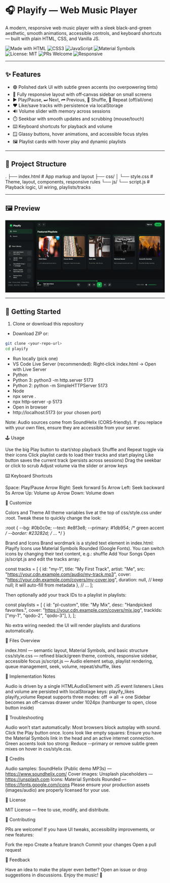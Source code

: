 # 🎧 Playify — Web Music Player

A modern, responsive web music player with a sleek black-and-green aesthetic, smooth animations, accessible controls, and keyboard shortcuts — built with plain HTML, CSS, and Vanilla JS.

![Made with HTML](https://img.shields.io/badge/HTML5-E44D26?logo=html5&logoColor=white)
![CSS3](https://img.shields.io/badge/CSS3-1572B6?logo=css3&logoColor=white)
![JavaScript](https://img.shields.io/badge/JavaScript-F7DF1E?logo=javascript&logoColor=black)
![Material Symbols](https://img.shields.io/badge/Material%20Symbols-1DB954?logo=google&logoColor=white&labelColor=0b0c0e)
![License: MIT](https://img.shields.io/badge/License-MIT-0b0c0e)
![PRs Welcome](https://img.shields.io/badge/PRs-welcome-brightgreen)
![Responsive](https://img.shields.io/badge/Responsive-Yes-1db954)

---

## ✨ Features

- 🟢 Polished dark UI with subtle green accents (no overpowering tints)
- 📱 Fully responsive layout with off‑canvas sidebar on small screens
- ▶️ Play/Pause, ⏭ Next, ⏮ Previous, 🔀 Shuffle, 🔁 Repeat (off/all/one)
- ❤️ Like/save tracks with persistence via localStorage
- 🔊 Volume slider with memory across sessions
- ⏱️ Seekbar with smooth updates and scrubbing (mouse/touch)
- ⌨️ Keyboard shortcuts for playback and volume
- 🪟 Glassy buttons, hover animations, and accessible focus styles
- 🖼️ Playlist cards with hover play and dynamic playlists

---

## 📂 Project Structure


. ├── index.html # App markup and layout ├── css/ │ └── style.css # Theme, layout, components, responsive rules └── js/ └── script.js # Playback logic, UI wiring, playlists/tracks


---
## 🖼️ Preview

  ![image](https://github.com/MdSaifAli063/Web-Music-Player/blob/22bdc9c10a8fdb83e0d89f7df1a07f8c7a7bc926/Screenshot%202025-09-19%20012537.png)

---
## 🚀 Getting Started

1) Clone or download this repository
- Download ZIP or:
```bash
git clone <your-repo-url>
cd playify
```
- Run locally (pick one)
- VS Code Live Server (recommended): Right‑click index.html → Open with Live Server
- Python
- Python 3: python3 -m http.server 5173
- Python 2: python -m SimpleHTTPServer 5173
- Node
- npx serve .
- npx http-server -p 5173
- Open in browser
- http://localhost:5173 (or your chosen port)
  
Note: Audio sources come from SoundHelix (CORS‑friendly). If you replace with your own files, ensure they are accessible from your server.

🕹️ Usage

Use the big Play button to start/stop playback
Shuffle and Repeat toggle via their icons
Click playlist cards to load their tracks and start playing
Like button saves the current track (persists across sessions)
Drag the seekbar or click to scrub
Adjust volume via the slider or arrow keys

⌨️ Keyboard Shortcuts

Space: Play/Pause
Arrow Right: Seek forward 5s
Arrow Left: Seek backward 5s
Arrow Up: Volume up
Arrow Down: Volume down

🎨 Customize

Colors and Theme
All theme variables live at the top of css/style.css under :root. Tweak these to quickly change the look:

:root {
  --bg: #0b0c0e;
  --text: #e8f3e8;
  --primary: #1db954; /* green accent */
  --border: #23282d;
  /* ... */
}


Brand and Icons
Brand wordmark is a styled text element in index.html: Playify
Icons use Material Symbols Rounded (Google Fonts). You can switch icons by changing their text content, e.g.: shuffle
Add Your Songs
Open js/script.js and edit the tracks array:

const tracks = [
  {
    id: "my-1",
    title: "My First Track",
    artist: "Me",
    src: "https://your.cdn.example.com/audio/my-track.mp3",
    cover: "https://your.cdn.example.com/covers/my-cover.jpg",
    duration: null, // keep null; it will auto-fill from metadata
  },
  // ...
];


Then optionally add your track IDs to a playlist in playlists:

const playlists = [
  {
    id: "pl-custom",
    title: "My Mix",
    desc: "Handpicked favorites.",
    cover: "https://your.cdn.example.com/covers/mix.jpg",
    trackIds: ["my-1", "qodo-2", "qodo-3"],
  },
];

No extra wiring needed: the UI will render playlists and durations automatically.

🧭 Files Overview

index.html — semantic layout, Material Symbols, and basic structure
css/style.css — refined black/green theme, controls, responsive sidebar, accessible focus
js/script.js — Audio element setup, playlist rendering, queue management, seek, volume, repeat/shuffle, likes

🧩 Implementation Notes

Audio is driven by a single HTMLAudioElement with JS event listeners
Likes and volume are persisted with localStorage keys:
playify_likes
playify_volume
Repeat supports three modes: off → all → one
Sidebar becomes an off‑canvas drawer under 1024px (hamburger to open, close button inside)

🧪 Troubleshooting

Audio won’t start automatically: Most browsers block autoplay with sound. Click the Play button once.
Icons look like empty squares: Ensure you have the Material Symbols link in the head and an active internet connection.
Green accents look too strong: Reduce --primary or remove subtle green mixes on hover in css/style.css.

📜 Credits

Audio samples: SoundHelix (Public demo MP3s) — https://www.soundhelix.com/
Cover images: Unsplash placeholders — https://unsplash.com
Icons: Material Symbols Rounded — https://fonts.google.com/icons
Please ensure your production assets (images/audio) are properly licensed for your use.

📄 License

MIT License — free to use, modify, and distribute.

🤝 Contributing

PRs are welcome! If you have UI tweaks, accessibility improvements, or new features:

Fork the repo
Create a feature branch
Commit your changes
Open a pull request

💬 Feedback

Have an idea to make the player even better? Open an issue or drop suggestions in discussions. Enjoy the music! 🎵
